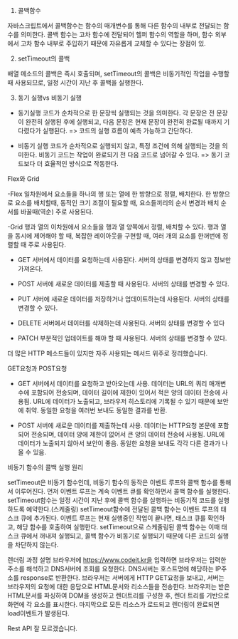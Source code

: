 1. 콜백함수

자바스크립트에서 콜백함수는 함수의 매개변수를 통해 다른 함수의 내부로 전달되는 함수를 의미한다.
콜백 함수는 고차 함수에 전달되어 헬퍼 함수의 역할을 하며, 함수 외부에서 고차 함수 내부로 주입하기 때문에 자유롭게 교체할 수 있다는 장점이 있.

2. setTimeout의 콜백

배열 메소드의 콜백은 즉시 호출되며, setTimeout의 콜백은 비동기적인 작업을 수행할 때 사용되므로, 일정 시간이 지난 후 콜백을 실행한다.

3. 동기 실행vs 비동기 실행

- 동기실행
코드가 순차적으로 한 문장씩 실행되는 것을 의미한다.
각 문장은 전 문장이 완전히 실행된 후에 실행되고, 다음 문장은 현재 문장이 완전히 완료될 때까지 기다렸다가 실행된다.
=> 코드의 실행 흐름이 예측 가능하고 간단하다.

- 비동기 실행
코드가 순차적으로 실행되지 않고, 특정 조건에 의해 실행되는 것을 의미한다.
비동기 코드는 작업이 완료되기 전 다음 코드로 넘어갈 수 있다.
=> 동기 코드보다 더 효율적인 방식으로 작동한다.

Flex와 Grid

-Flex
일차원에서 요소들을 하나의 행 또는 열에 한 방향으로 정렬, 배치한다.
한 방향으로 요소를 배치할때, 동적인 크기 조절이 필요할 때, 요소들끼리의 순서 변경과 배치 순서를 바꿀때(역순) 주로 사용된다.

-Grid
행과 열의 이차원에서 요소들을 행과 열 양쪽에서 정렬, 배치할 수 있다.
행과 열을 동시에 제어해야 할 때, 복잡한 레이아웃을 구현할 때, 여러 개의 요소를 한꺼번에 정렬할 때 주로 사용된다.

- GET
서버에서 데이터를 요청하는데 사용된다.
서버의 상태를 변경하지 않고 정보만 가져온다.

- POST
서버에 새로운 데이터를 제출할 때 사용된다.
서버의 상태를 변경할 수 있다.

- PUT
서버에 새로운 데이터를 저장하거나 업데이트하는데 사용된다.
서버의 상태를 변경할 수 있다.

- DELETE
서버에서 데이터를 삭제하는데 사용된다.
서버의 상태를 변경할 수 있다

- PATCH
부분적인 업데이트를 해야 할 때 사용된다.
서버의 상태를 변경할 수 있다.

더 많은 HTTP 메소드들이 있지만 자주 사용되는 메서드 위주로 정리했습니다.

GET요청과 POST요청

- GET
서버에서 데이터를 요청하고 받아오는데 사용.
데이터는 URL의 쿼리 매개변수에 포함되어 전송되며, 데이터 길이에 제한이 있어서 적은 양의 데이터 전송에 사용됨.
URL에 데이터가 노출되고, 브라우저 히스토리에 기록될 수 있기 때문에 보안에 취약.
동일한 요청을 여러번 보내도 동일한 결과를 반환.

- POST
서버에 새로운 데이터를 제출하는데 사용.
데이터는 HTTP요청 본문에 포함되어 전송되며, 데이터 양에 제한이 없어서 큰 양의 데이터 전송에 사용됨.
URL에 데이터가 노출되지 않아서 보안이 좋음.
동일한 요청을 보내도 각각 다른 결과가 나올 수 있음.

비동기 함수의 콜백 실행 원리

setTimeout은 비동기 함수인데, 비동기 함수의 동작은 이벤트 루프와 콜백 함수를 통해서 이루어진다.
먼저 이벤트 루프는 계속 이벤트 큐를 확인하면서 콜백 함수를 실행한다.
setTimeout함수는 일정 시간이 지난 후에 콜백 함수를 실행하는 비동기적 코드를 실행하도록 예약한다.(스케줄링)
setTimeout함수에 전달된 콜백 함수는 이벤트 루프의 태스크 큐에 추가된다.
이벤트 루프는 현재 실행중인 작업이 끝나면, 태스크 큐를 확인하고, 해당 함수를 호출하여 실행한다.
setTimeout으로 스케줄링된 콜백 함수는 이때 태스크 큐에서 꺼내져 실행되고, 콜백 함수가 비동기로 실행되기 때문에 다른 코드의 실행을 차단하지 않는다.

렌더링 과정 설명
브라우저에 https://www.codeit.kr을 입력하면 브라우저는 입력한 주소를 해석하고 DNS서버에 조회를 요청한다.
DNS서버는 호스트명에 해당하는 IP주소를 response로 반환한다.
브라우저는 서버에게 HTTP GET요청을 보내고, 서버는 브라우저의 요청에 대한 응답으로 HTML문서와 리소스들을 전송한다.
브라우저는 받은 HTML문서를 파싱하여 DOM을 생성하고 렌더트리를 구성한 후, 렌더 트리를 기반으로 화면에 각 요소를 표시한다.
마지막으로 모든 리소스가 로드되고 렌더링이 완료되면 load이벤트가 발생된다.

Rest API
잘 모르겠습니다.

